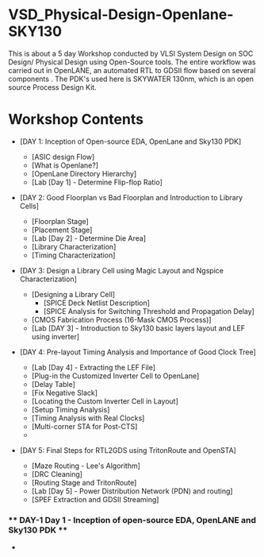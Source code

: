 # VSD_Physical-Design-Openlane-SKY130
This is about a 5 day Workshop conducted by VLSI System Design on SOC Design/ Physical Design using Open-Source tools. The entire workflow was carried out in OpenLANE,  an automated RTL to GDSII flow based on several components . The PDK's used here is SKYWATER 130nm, which is an open source Process Design Kit.

# Workshop Contents
 - [DAY 1: Inception of Open-source EDA, OpenLane and Sky130 PDK]
   - [ASIC design Flow]
   - [What is Openlane?]
   - [OpenLane Directory Hierarchy]
   - [Lab [Day 1] - Determine Flip-flop Ratio]
   
 - [DAY 2: Good Floorplan vs Bad Floorplan and Introduction to Library Cells]
   - [Floorplan Stage]
   - [Placement Stage]
   - [Lab [Day 2] - Determine Die Area]
    - [Library Characterization]
    - [Timing Characterization]
     
 - [DAY 3: Design a Library Cell using Magic Layout and Ngspice Characterization]
   - [Designing a Library Cell]
     - [SPICE Deck Netlist Description]
     - [SPICE Analysis for Switching Threshold and Propagation Delay]
   - [CMOS Fabrication Process (16-Mask CMOS Process)]
   - [Lab [DAY 3] - Introduction to Sky130 basic layers layout and LEF using inverter]
   
 - [DAY 4: Pre-layout Timing Analysis and Importance of Good Clock Tree]
   - [Lab [Day 4] - Extracting the LEF File]
   - [Plug-in the Customized Inverter Cell to OpenLane]
   - [Delay Table]
   - [Fix Negative Slack]
   - [Locating the Custom Inverter Cell in Layout]
   - [Setup Timing Analysis]
   - [Timing Analysis with Real Clocks]
   - [Multi-corner STA for Post-CTS]
   -     
 - [DAY 5: Final Steps for RTL2GDS using TritonRoute and OpenSTA]
   - [Maze Routing - Lee's Algorithm]
   - [DRC Cleaning]
   - [Routing Stage and TritonRoute]
   - [Lab [Day 5] - Power Distribution Network (PDN) and routing]
   - [SPEF Extraction and GDSII Streaming]

### ** DAY-1 Day 1 - Inception of open-source EDA, OpenLANE and Sky130 PDK ** 

-

